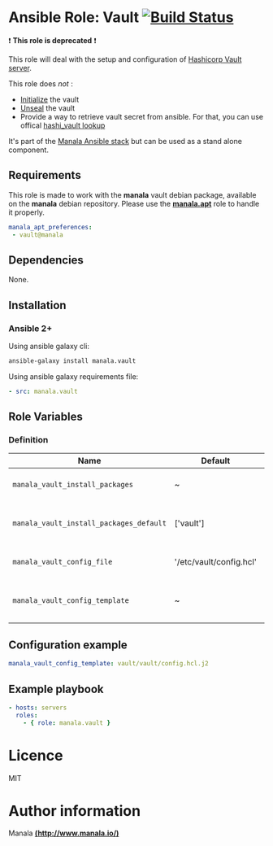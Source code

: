 # Ansible Role: Vault [![Build Status](https://travis-ci.org/manala/ansible-role-vault.svg?branch=master)](https://travis-ci.org/manala/ansible-role-vault)

:exclamation: **This role is deprecated** :exclamation:

This role will deal with the setup and configuration of [Hashicorp Vault server](https://www.vaultproject.io/).

This role does *not* :
- [Initialize](https://www.vaultproject.io/intro/getting-started/deploy.html#initializing-the-vault) the vault
- [Unseal](https://www.vaultproject.io/docs/concepts/seal.html#unsealing) the vault
- Provide a way to retrieve vault secret from ansible. For that, you can use offical [hashi_vault lookup](https://github.com/ansible/ansible/blob/devel/lib/ansible/plugins/lookup/hashi_vault.py)

It's part of the [Manala Ansible stack](http://www.manala.io) but can be used as a stand alone component.

## Requirements

This role is made to work with the __manala__ vault debian package, available on the __manala__ debian repository. Please use the [**manala.apt**](https://galaxy.ansible.com/manala/apt/) role to handle it properly.

```yaml
manala_apt_preferences:
 - vault@manala
```

## Dependencies

None.

## Installation

### Ansible 2+

Using ansible galaxy cli:

```bash
ansible-galaxy install manala.vault
```

Using ansible galaxy requirements file:

```yaml
- src: manala.vault
```

## Role Variables

### Definition

| Name                                    | Default                 | Type   | Description                            |
| --------------------------------------- | ----------------------- | ------ | -------------------------------------- |
| `manala_vault_install_packages`         | ~                       | Array  | Dependency packages to install         |
| `manala_vault_install_packages_default` | ['vault']               | Array  | Default dependency packages to install |
| `manala_vault_config_file`              | '/etc/vault/config.hcl' | String | Main configuration file path           |
| `manala_vault_config_template`          | ~                       | String | Main configuration template path       |

## Configuration example

```yaml
manala_vault_config_template: vault/vault/config.hcl.j2
```

## Example playbook

```yaml
- hosts: servers
  roles:
    - { role: manala.vault }
```

# Licence

MIT

# Author information

Manala [**(http://www.manala.io/)**](http://www.manala.io)
